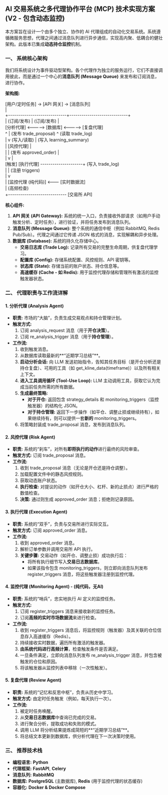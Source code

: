 ## **AI 交易系统之多代理协作平台 (MCP) 技术实现方案 (V2 \- 包含动态监控)**

本方案旨在设计一个由多个独立、协作的 AI 代理组成的自动化交易系统。系统遵循微服务思想，代理之间通过消息队列进行异步通信，实现高内聚、低耦合的健壮架构。此版本已集成**动态持仓监控**机制。

### **一、 系统核心架构**

我们将系统设计为事件驱动型架构。各个代理作为独立的服务运行，它们不直接调用彼此，而是通过一个中心的**消息队列 (Message Queue)** 来发布和订阅消息，进行协作。

**架构图:**

\[用户/定时任务\] \-\> \[API 网关\] \-\> \[消息队列\]  
                                    |  
      \+-----------------------------+-----------------------------+  
      | (订阅/发布)                 | (订阅/发布)                 |  
\[分析代理\] \<-----\> \[数据库\] \<-----\> \[复盘代理\]  
      ^ | (发布 trade\_proposal)       ^ (读取 trade\_log)  
      | v (写入/读取)                 | (写入 learning\_summary)  
      | \[风控代理\]                      |  
      |   | (发布 approved\_order)     |  
      |   v                           |  
\[触发\] \[执行代理\] \---------------------+ (写入 trade\_log)  
      |   | (注册 triggers)  
      |   v  
      | \[监控代理 (纯代码)\] \<--- \[实时数据流\]  
      |   (高频检查)  
      \+----------------------------- \[交易所 API\]

**核心组件:**

1. **API 网关 (API Gateway):** 系统的统一入口，负责接收外部请求（如用户手动触发分析、定时任务），进行验证，并将任务发布到消息队列。  
2. **消息队列 (Message Queue):** 整个系统的通信中枢（例如 RabbitMQ, Redis Pub/Sub）。代理之间通过它传递 JSON 格式的消息，实现解耦和异步处理。  
3. **数据库 (Database):** 系统的持久化存储中心。  
   * **交易日志库 (Trade Log):** 记录所有交易的完整生命周期，供复盘代理学习。  
   * **配置库 (Config):** 存储系统配置、风控规则、API 密钥等。  
   * **状态库 (State):** 存储当前的账户状态、持仓信息等。  
   * **高速缓存 (Cache \- 如 Redis):** 用于监控代理存储和管理所有激活的监控触发器状态。

### **二、 代理职责与工作流详解**

#### **1\. 分析代理 (Analysis Agent)**

* **职责:** 市场的“大脑”，负责生成交易观点和持仓管理计划。  
* **触发方式:**  
  1. 订阅 analysis\_request 消息（用于**开仓决策**）。  
  2. 订阅 re\_analysis\_trigger 消息（用于**持仓管理**）。  
* **工作流:**  
  1. 收到触发消息。  
  2. 从数据库读取最新的\*\*“近期学习总结”\*\*。  
  3. **启动分析会话:** 向 LLM 发送初始指令，告知其任务目标（是开仓分析还是持仓复盘）、可用的工具（如 get\_kline\_data(timeframe)）以及所有相关上下文。  
  4. **进入工具调用循环 (Tool-Use Loop):** LLM 主动调用工具，获取它认为完成当前任务所需的所有数据。  
  5. **生成最终策略:**  
     * **对于开仓:** 返回包含 strategy\_details 和 monitoring\_triggers（监控触发器）的结构化 JSON。  
     * **对于持仓管理:** 返回下一步操作（如平仓、调整止损或继续持有），如果继续持有，则可以提供一套**新的** monitoring\_triggers。  
  6. 将策略封装成 trade\_proposal 消息，发布到消息队列。

#### **2\. 风控代理 (Risk Agent)**

* **职责:** 系统的“刹车”，对所有**即将执行的动作**进行最终的风险审查。  
* **触发方式:** 订阅 trade\_proposal 消息。  
* **工作流:**  
  1. 收到 trade\_proposal 消息（无论是开仓还是持仓调整）。  
  2. 加载配置文件中的静态风控规则。  
  3. 获取动态账户状态。  
  4. **执行检查:** 对提议的动作（如开仓大小、杠杆、新的止损点）进行严格的数值检查。  
  5. **决策:** 通过则生成 approved\_order 消息；拒绝则记录原因。

#### **3\. 执行代理 (Execution Agent)**

* **职责:** 系统的“双手”，负责与交易所进行实际交互。  
* **触发方式:** 订阅 approved\_order 消息。  
* **工作流:**  
  1. 收到 approved\_order 消息。  
  2. 解析订单参数并调用交易所 API 执行。  
  3. **关键步骤:** 交易动作（如开仓、调整止损）成功执行后：  
     * 将所有执行细节写入**交易日志数据库**。  
     * 如果该指令包含 monitoring\_triggers，则立即向消息队列发布 register\_triggers 消息，将这些触发器注册到监控代理。

#### **4\. 监控代理 (Monitoring Agent) \- (纯代码，无AI)**

* **职责:** 系统的“哨兵”，忠实地执行 AI 定义的监控任务。  
* **触发方式:**  
  1. 订阅 register\_triggers 消息来接收新的监控任务。  
  2. 订阅**高频的实时市场数据流**来进行检查。  
* **工作流:**  
  1. 收到 register\_triggers 消息后，将监控规则（触发器）及其关联的仓位信息存入高速缓存（Redis）。  
  2. 持续接收实时数据，遍历所有激活的触发器。  
  3. **由系统代码进行高频计算**，检查触发条件是否满足。  
  4. 一旦条件满足，立即向消息队列发布 re\_analysis\_trigger 消息，并包含被触发的仓位和原因。  
  5. 将该触发器从监控列表中移除（一次性触发）。

#### **5\. 复盘代理 (Review Agent)**

* **职责:** 系统的“记忆和反思中枢”，负责从历史中学习。  
* **触发方式:** 由定时任务触发（例如，每天执行一次）。  
* **工作流:**  
  1. 被定时任务唤醒。  
  2. 从**交易日志数据库**中查询已完成的交易。  
  3. 进行聚合分析，提取成功和失败的模式。  
  4. 调用 LLM 将分析结果提炼成简短的\*\*“近期学习总结”\*\*。  
  5. 将总结文本更新到数据库，供分析代理在下一次决策时使用。

### **三、 推荐技术栈**

* **编程语言:** **Python**  
* **代理框架:** **FastAPI**, **Celery**  
* **消息队列:** **RabbitMQ**  
* **数据库:** **PostgreSQL** (主数据库), **Redis** (用于监控代理的状态缓存)  
* **容器化:** **Docker & Docker Compose**